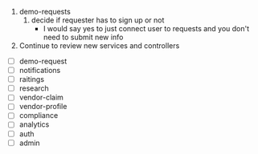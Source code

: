 1. demo-requests
   1. decide if requester has to sign up or not 
      - I would say yes to just connect user to requests and you don't need to submit new info
2. Continue to review new services and controllers
  - [ ] demo-request
  - [ ] notifications
  - [ ] raitings 
  - [ ] research
  - [ ] vendor-claim
  - [ ] vendor-profile
  - [ ] compliance
  - [ ] analytics
  - [ ] auth
  - [ ] admin